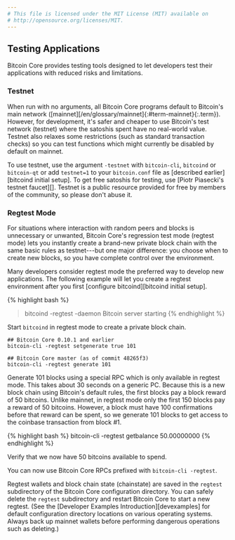 ```yaml
---
# This file is licensed under the MIT License (MIT) available on
# http://opensource.org/licenses/MIT.
---
```


## Testing Applications

Bitcoin Core provides testing tools designed to let developers
test their applications with reduced risks and limitations.

### Testnet

When run with no arguments, all Bitcoin Core programs default to Bitcoin's main
network ([mainnet][/en/glossary/mainnet]{:#term-mainnet}{:.term}). However, for development,
it's safer and cheaper to use Bitcoin's test network (testnet)
where the satoshis spent have no real-world value. Testnet also relaxes some
restrictions (such as standard transaction checks) so you can test functions
which might currently be disabled by default on mainnet.

To use testnet, use the argument `-testnet`<!--noref--> with `bitcoin-cli`, `bitcoind` or `bitcoin-qt` or add
`testnet=1`<!--noref--> to your `bitcoin.conf` file as [described earlier][bitcoind initial setup].  To get
free satoshis for testing, use [Piotr Piasecki's testnet faucet][].
Testnet is a public resource provided for free by members of the
community, so please don't abuse it.

### Regtest Mode

For situations
where interaction with random peers and blocks is unnecessary or
unwanted, Bitcoin Core's regression test mode (regtest mode) lets you
instantly create a brand-new private block chain with the same basic
rules as testnet---but one major difference: you choose when to create
new blocks, so you have complete control over the environment.

Many developers consider regtest mode the preferred way to develop new
applications. The following example will let you create a regtest
environment after you first [configure bitcoind][bitcoind initial setup].

{% highlight bash %}
> bitcoind -regtest -daemon
Bitcoin server starting
{% endhighlight %}

Start `bitcoind` in regtest mode to create a private block chain.

~~~
## Bitcoin Core 0.10.1 and earlier
bitcoin-cli -regtest setgenerate true 101

## Bitcoin Core master (as of commit 48265f3)
bitcoin-cli -regtest generate 101
~~~

Generate 101 blocks using a special RPC
which is only available in regtest mode. This takes about 30 seconds on
a generic PC. Because this is a new block chain using Bitcoin's default
rules, the first blocks pay a block reward of 50 bitcoins.  Unlike
mainnet, in regtest mode only the first 150 blocks pay a reward of 50 bitcoins.
However, a block must have 100 confirmations before that reward can be
spent, so we generate 101 blocks to get access to the coinbase
transaction from block #1.

{% highlight bash %}
bitcoin-cli -regtest getbalance
50.00000000
{% endhighlight %}

Verify that we now have 50 bitcoins available to spend.

You can now use Bitcoin Core RPCs prefixed with `bitcoin-cli -regtest`<!--noref-->.

Regtest wallets and block chain state (chainstate) are saved in the `regtest`<!--noref-->
subdirectory of the Bitcoin Core configuration directory. You can safely
delete the `regtest`<!--noref--> subdirectory and restart Bitcoin Core to
start a new regtest. (See the [Developer Examples Introduction][devexamples] for default
configuration directory locations on various operating systems. Always back up
mainnet wallets before performing dangerous operations such as deleting.)


